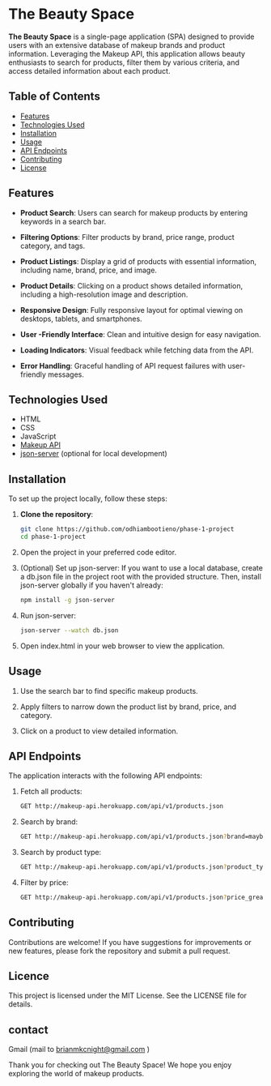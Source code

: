 # The Beauty Space

**The Beauty Space** is a single-page application (SPA) designed to provide users with an extensive database of makeup brands and product information. Leveraging the Makeup API, this application allows beauty enthusiasts to search for products, filter them by various criteria, and access detailed information about each product.

## Table of Contents

- [Features](#features)
- [Technologies Used](#technologies-used)
- [Installation](#installation)
- [Usage](#usage)
- [API Endpoints](#api-endpoints)
- [Contributing](#contributing)
- [License](#license)

## Features

- **Product Search**: Users can search for makeup products by entering keywords in a search bar.

- **Filtering Options**: Filter products by brand, price range, product category, and tags.

- **Product Listings**: Display a grid of products with essential information, including name, brand, price, and image.


- **Product Details**: Clicking on a product shows detailed information, including a high-resolution image and description.

- **Responsive Design**: Fully responsive layout for optimal viewing on desktops, tablets, and smartphones.

- **User -Friendly Interface**: Clean and intuitive design for easy navigation.

- **Loading Indicators**: Visual feedback while fetching data from the API.

- **Error Handling**: Graceful handling of API request failures with user-friendly messages.

## Technologies Used

- HTML
- CSS
- JavaScript
- [Makeup API](http://makeup-api.herokuapp.com/)
- [json-server](https://github.com/typicode/json-server) (optional for local development)

## Installation

To set up the project locally, follow these steps:

1. **Clone the repository**:
   ```bash
   git clone https://github.com/odhiambootieno/phase-1-project
   cd phase-1-project

2. Open the project in your preferred code editor.

3. (Optional) Set up json-server: If you want to use a local database, create a db.json file in the project root with the provided structure. Then, install json-server globally if you haven't already:

   ```bash 
   npm install -g json-server
   ```

4. Run json-server:

   ```bash
   json-server --watch db.json
   ```

5. Open index.html in your web browser to view the application.

## Usage

1. Use the search bar to find specific makeup products.

2. Apply filters to narrow down the product list by brand, price, and category.

3. Click on a product to view detailed information.

## API Endpoints

The application interacts with the following API endpoints:

1. Fetch all products:

   ```bash
   GET http://makeup-api.herokuapp.com/api/v1/products.json
   ```

2. Search by brand:

    ```bash
    GET http://makeup-api.herokuapp.com/api/v1/products.json?brand=maybelline
    ```

3. Search by product type:

    ```bash
    GET http://makeup-api.herokuapp.com/api/v1/products.json?product_type=lipstick
    ```

4. Filter by price:

     ```bash
     GET http://makeup-api.herokuapp.com/api/v1/products.json?price_greater_than=10&price_less_than=20
     ```

## Contributing

Contributions are welcome! If you have suggestions for improvements or new features, please fork the repository and submit a pull request.

## Licence

This project is licensed under the MIT License. See the LICENSE file for details.

## contact 

Gmail (mail to brianmkcnight@gmail.com )

Thank you for checking out The Beauty Space! We hope you enjoy exploring the world of makeup products.
